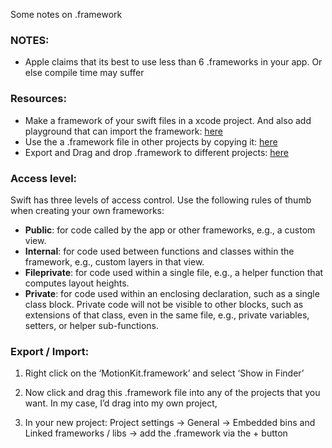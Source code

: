 Some notes on .framework <!--more--> 

### NOTES:

- Apple claims that its best to use less than 6 .frameworks in your app. Or else compile time may suffer

### Resources:

- Make a framework of your swift files in a xcode project. And also add playground that can import the framework: [here](https://medium.com/@LogMaestro/adding-playgrounds-to-your-xcode-project-79d5ea0c7087#.q27u3w639) 
- Use the a .framework file in other projects by copying it: [here](https://www.youtube.com/watch?v=vChxJ_Nk6kI) 
- Export and Drag and drop .framework to different projects: [here](http://stackoverflow.com/a/40991398/5389500) 

### Access level:

Swift has three levels of access control. Use the following rules of thumb when creating your own frameworks:
- **Public**: for code called by the app or other frameworks, e.g., a custom view.
- **Internal**: for code used between functions and classes within the framework, e.g., custom layers in that view.
- **Fileprivate**: for code used within a single file, e.g., a helper function that computes layout heights.
- **Private**: for code used within an enclosing declaration, such as a single class block. Private code will not be visible to other blocks, such as extensions of that class, even in the same file, e.g., private variables, setters, or helper sub-functions.

### Export / Import:

1. Right click on the ‘MotionKit.framework’ and select ‘Show in Finder’
 
2. Now click and drag this .framework file into any of the projects that you want. In my case, I’d drag into my own project,

3. In your new project: Project settings -> General -> Embedded bins and Linked frameworks / libs -> add the  .framework via the + button